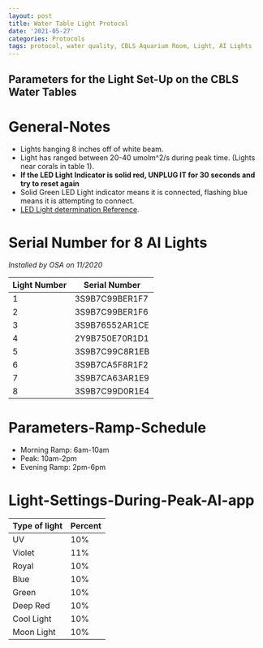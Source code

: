 ```yaml
---
layout: post
title: Water Table Light Protocol
date: '2021-05-27'
categories: Protocols
tags: protocol, water quality, CBLS Aquarium Room, Light, AI Lights
---
```


## Parameters for the Light Set-Up on the CBLS Water Tables

# General-Notes

- Lights hanging 8 inches off of white beam.
- Light has ranged between 20-40 umolm^2/s during peak time. (Lights near corals in table 1).
- **If the LED Light Indicator is solid red, UNPLUG IT for 30 seconds and try to reset again**
- Solid Green LED Light indicator means it is connected, flashing blue means it is attempting to connect.
- [LED Light determination Reference](https://support.aquaillumination.com/hc/en-us/articles/223618707-LED-Indicator-Descriptions-AI-Fi-Lights).


# Serial Number for 8 AI Lights
*Installed by OSA on 11/2020*

| Light Number | Serial Number |
| --- | --- |
| 1 | 3S9B7C99BER1F7 |    
| 2 | 3S9B7C99BER1F6 |
| 3 | 3S9B76552AR1CE |
| 4 | 2Y9B750E70R1D1 |
| 5 | 3S9B7C99C8R1EB |
| 6 | 3S9B7CA5F8R1F2 |
| 7 | 3S9B7CA63AR1E9 |
| 8 | 3S9B7C99D0R1E4 |

# Parameters-Ramp-Schedule

- Morning Ramp: 6am-10am
- Peak: 10am-2pm
- Evening Ramp: 2pm-6pm

# Light-Settings-During-Peak-AI-app

|Type of light | Percent |
| --- | --- |
| UV | 10% |
| Violet | 11% |
| Royal | 10% |
| Blue | 10% |
| Green | 10% |
| Deep Red | 10% |
| Cool Light | 10% |
| Moon Light | 10% |
